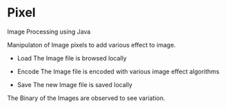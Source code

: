 # Pixel
Image Processing using Java

Manipulaton of Image pixels to add various effect to image.

* Load 
The Image file is browsed locally

* Encode
The Image file is encoded with various image effect algorithms

* Save
The new Image file is saved locally

The Binary of the Images are observed to see variation.
